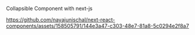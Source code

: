 Collapsible Component with next-js



https://github.com/nayajunischal/next-react-components/assets/158505791/144e3a47-c303-48e7-81a8-5c0294e2f8a7

